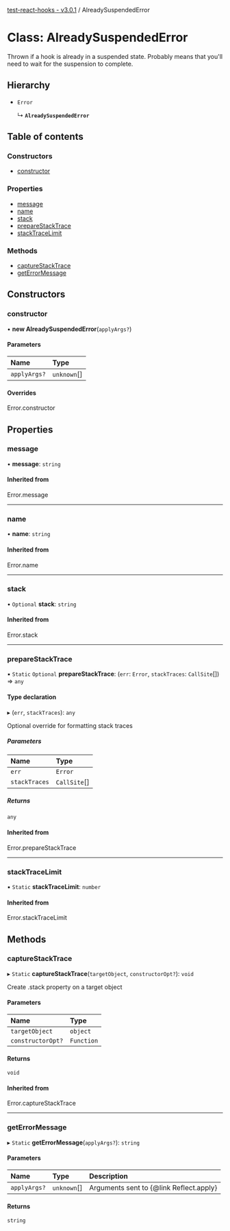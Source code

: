 [test-react-hooks - v3.0.1](../README.md) / AlreadySuspendedError

# Class: AlreadySuspendedError

Thrown if a hook is already in a suspended state.
Probably means that you'll need to wait for the suspension to complete.

## Hierarchy

- `Error`

  ↳ **`AlreadySuspendedError`**

## Table of contents

### Constructors

- [constructor](AlreadySuspendedError.md#constructor)

### Properties

- [message](AlreadySuspendedError.md#message)
- [name](AlreadySuspendedError.md#name)
- [stack](AlreadySuspendedError.md#stack)
- [prepareStackTrace](AlreadySuspendedError.md#preparestacktrace)
- [stackTraceLimit](AlreadySuspendedError.md#stacktracelimit)

### Methods

- [captureStackTrace](AlreadySuspendedError.md#capturestacktrace)
- [getErrorMessage](AlreadySuspendedError.md#geterrormessage)

## Constructors

### constructor

• **new AlreadySuspendedError**(`applyArgs?`)

#### Parameters

| Name | Type |
| :------ | :------ |
| `applyArgs?` | `unknown`[] |

#### Overrides

Error.constructor

## Properties

### message

• **message**: `string`

#### Inherited from

Error.message

___

### name

• **name**: `string`

#### Inherited from

Error.name

___

### stack

• `Optional` **stack**: `string`

#### Inherited from

Error.stack

___

### prepareStackTrace

▪ `Static` `Optional` **prepareStackTrace**: (`err`: `Error`, `stackTraces`: `CallSite`[]) => `any`

#### Type declaration

▸ (`err`, `stackTraces`): `any`

Optional override for formatting stack traces

##### Parameters

| Name | Type |
| :------ | :------ |
| `err` | `Error` |
| `stackTraces` | `CallSite`[] |

##### Returns

`any`

#### Inherited from

Error.prepareStackTrace

___

### stackTraceLimit

▪ `Static` **stackTraceLimit**: `number`

#### Inherited from

Error.stackTraceLimit

## Methods

### captureStackTrace

▸ `Static` **captureStackTrace**(`targetObject`, `constructorOpt?`): `void`

Create .stack property on a target object

#### Parameters

| Name | Type |
| :------ | :------ |
| `targetObject` | `object` |
| `constructorOpt?` | `Function` |

#### Returns

`void`

#### Inherited from

Error.captureStackTrace

___

### getErrorMessage

▸ `Static` **getErrorMessage**(`applyArgs?`): `string`

#### Parameters

| Name | Type | Description |
| :------ | :------ | :------ |
| `applyArgs?` | `unknown`[] | Arguments sent to {@link Reflect.apply} |

#### Returns

`string`
